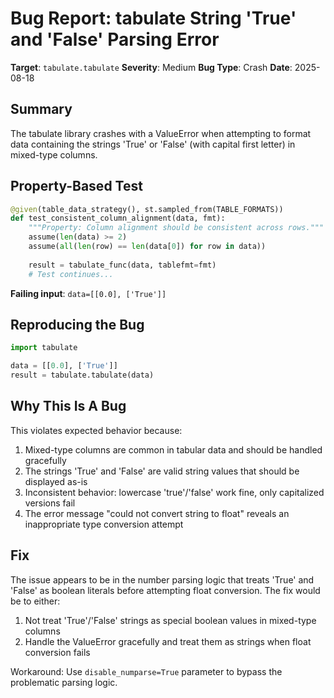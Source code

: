 # Bug Report: tabulate String 'True' and 'False' Parsing Error

**Target**: `tabulate.tabulate`
**Severity**: Medium
**Bug Type**: Crash
**Date**: 2025-08-18

## Summary

The tabulate library crashes with a ValueError when attempting to format data containing the strings 'True' or 'False' (with capital first letter) in mixed-type columns.

## Property-Based Test

```python
@given(table_data_strategy(), st.sampled_from(TABLE_FORMATS))
def test_consistent_column_alignment(data, fmt):
    """Property: Column alignment should be consistent across rows."""
    assume(len(data) >= 2)
    assume(all(len(row) == len(data[0]) for row in data))
    
    result = tabulate_func(data, tablefmt=fmt)
    # Test continues...
```

**Failing input**: `data=[[0.0], ['True']]`

## Reproducing the Bug

```python
import tabulate

data = [[0.0], ['True']]
result = tabulate.tabulate(data)
```

## Why This Is A Bug

This violates expected behavior because:
1. Mixed-type columns are common in tabular data and should be handled gracefully
2. The strings 'True' and 'False' are valid string values that should be displayed as-is
3. Inconsistent behavior: lowercase 'true'/'false' work fine, only capitalized versions fail
4. The error message "could not convert string to float" reveals an inappropriate type conversion attempt

## Fix

The issue appears to be in the number parsing logic that treats 'True' and 'False' as boolean literals before attempting float conversion. The fix would be to either:
1. Not treat 'True'/'False' strings as special boolean values in mixed-type columns
2. Handle the ValueError gracefully and treat them as strings when float conversion fails

Workaround: Use `disable_numparse=True` parameter to bypass the problematic parsing logic.